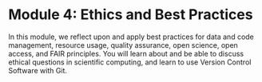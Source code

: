 # Module 4: Ethics and Best Practices

In this module, we reflect upon and apply best practices for data and code management, resource usage, quality assurance, open science, open access, and FAIR principles. You will learn about and be able to discuss ethical questions in scientific computing, and learn to use Version Control Software with Git.
